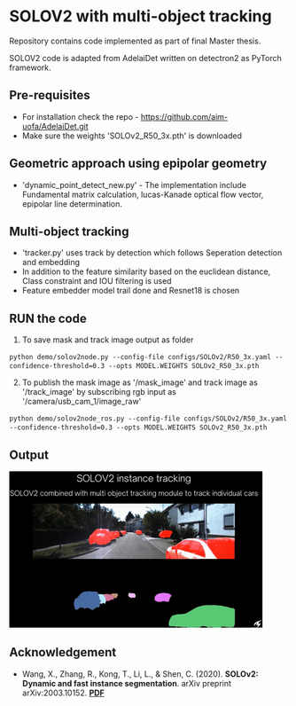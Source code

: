 # SOLOV2 with multi-object tracking

Repository contains code implemented as part of final Master thesis.

SOLOV2 code is adapted from AdelaiDet written on detectron2 as PyTorch framework.

## Pre-requisites
- For installation check the repo - https://github.com/aim-uofa/AdelaiDet.git
- Make sure the weights 'SOLOv2_R50_3x.pth' is downloaded

## Geometric approach using epipolar geometry
- 'dynamic_point_detect_new.py' - The implementation include Fundamental matrix calculation, lucas-Kanade optical flow vector, epipolar line determination.

## Multi-object tracking
- 'tracker.py' uses track by detection which follows Seperation detection and embedding 
- In addition to the feature similarity based on the euclidean distance, Class constraint and IOU filtering is used
- Feature embedder model trail done and Resnet18 is chosen

## RUN the code
1. To save  mask and track image output as folder
  ```
  python demo/solov2node.py --config-file configs/SOLOv2/R50_3x.yaml --confidence-threshold=0.3 --opts MODEL.WEIGHTS SOLOv2_R50_3x.pth
  ```
2. To publish the mask image as '/mask_image' and track image as '/track_image' by subscribing rgb input as '/camera/usb_cam_1/image_raw'
  ```
  python demo/solov2node_ros.py --config-file configs/SOLOv2/R50_3x.yaml --confidence-threshold=0.3 --opts MODEL.WEIGHTS SOLOv2_R50_3x.pth
  ```
## Output
![SOLOv2 results](https://github.com/prakashradhakrish/Robust-map-building-for-robot-navigation-in-dynamic-environments/blob/main/SOLOV2_with_MOT/result/tracking.gif)

## Acknowledgement

- Wang, X., Zhang, R., Kong, T., Li, L., & Shen, C. (2020). **SOLOv2: Dynamic and fast instance segmentation**. arXiv preprint arXiv:2003.10152. **[PDF](https://arxiv.org/pdf/2003.10152.pdf)**
